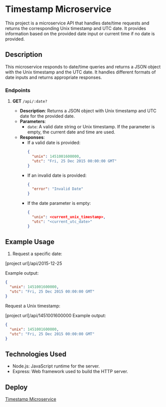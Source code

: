 # Timestamp Microservice

This project is a microservice API that handles date/time requests and returns the corresponding Unix timestamp and UTC date. It provides information based on the provided date input or current time if no date is provided.

## Description

This microservice responds to date/time queries and returns a JSON object with the Unix timestamp and the UTC date. It handles different formats of date inputs and returns appropriate responses.

### Endpoints

1. **GET** `/api/:date?`

   - **Description**: Returns a JSON object with Unix timestamp and UTC date for the provided date.
   - **Parameters**:
     - `date`: A valid date string or Unix timestamp. If the parameter is empty, the current date and time are used.
   - **Responses**:
     - If a valid date is provided:
       ```json
       {
         "unix": 1451001600000,
         "utc": "Fri, 25 Dec 2015 00:00:00 GMT"
       }
       ```
     - If an invalid date is provided:
       ```json
       {
         "error": "Invalid Date"
       }
       ```
     - If the date parameter is empty:
       ```json
       {
         "unix": <current_unix_timestamp>,
         "utc": "<current_utc_date>"
       }
       ```

## Example Usage

1. Request a specific date:

[project url]/api/2015-12-25


Example output:
```json
{
  "unix": 1451001600000,
  "utc": "Fri, 25 Dec 2015 00:00:00 GMT"
}
```

Request a Unix timestamp:

[project url]/api/1451001600000
Example output:

```json
{
  "unix": 1451001600000,
  "utc": "Fri, 25 Dec 2015 00:00:00 GMT"
}
```

## Technologies Used
- Node.js: JavaScript runtime for the server.
- Express: Web framework used to build the HTTP server.

## Deploy
[Timestamp Microservice](https://timestamp-microservice-fcc-ktai.onrender.com/)
